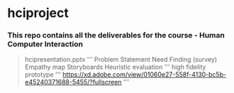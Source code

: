 # hciproject
### This repo contains all the deliverables for the course - Human Computer Interaction

>hcipresentation.pptx
'''
 Problem Statement 
 Need Finding (survey)
 Empathy map
 Storyboards 
 Heuristic evaluation
'''
> high fidelity prototype 
'''
https://xd.adobe.com/view/01060e27-558f-4130-bc5b-e45240371688-5455/?fullscreen 
'''
